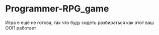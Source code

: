 # Programmer-RPG_game

Игра е  ещё не  готова, так что буду сидеть разбираться как этот ваш ООП  работает
